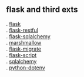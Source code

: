 ## flask and third exts

. [flask](https://flask.palletsprojects.com/en/2.2.x/)  
. [flask-restful](https://flask-restful.readthedocs.io/en/latest/)  
. [flask-sqlalchemy](https://flask-sqlalchemy.palletsprojects.com/en/3.0.x/)  
. [marshmallow](https://marshmallow.readthedocs.io/en/stable/)  
. [flask-migrate](https://flask-migrate.readthedocs.io/en/latest/)  
. [flask-script](https://flask-script.readthedocs.io/en/latest/)  
. [sqlalchemy](https://docs.sqlalchemy.org/en/20/)  
. [python-dotenv](https://github.com/theskumar/python-dotenv)  
